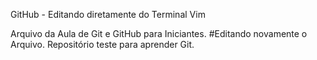 GitHub - Editando diretamente do Terminal Vim

Arquivo da Aula de Git e GitHub para Iniciantes.
#Editando novamente o Arquivo.
Repositório teste para aprender Git.
